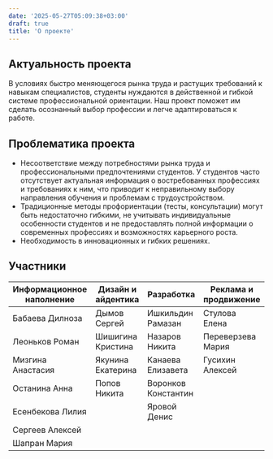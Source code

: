 ```yaml
---
date: '2025-05-27T05:09:38+03:00'
draft: true
title: 'О проекте'
---
```


## Актуальность проекта

В условиях быстро меняющегося рынка труда и растущих требований к навыкам специалистов, студенты нуждаются в действенной и гибкой системе профессиональной ориентации. Наш проект поможет им сделать осознанный выбор профессии и легче адаптироваться к работе.

## Проблематика проекта

* Несоответствие между потребностями рынка труда и профессиональными предпочтениями студентов. У студентов часто отсутствует актуальная информация о востребованных профессиях и требованиях к ним, что приводит к неправильному выбору направления обучения и проблемам с трудоустройством.
* Традиционные методы профориентации (тесты, консультации) могут быть недостаточно гибкими, не учитывать индивидуальные особенности студентов и не предоставлять полной информации о современных профессиях и возможностях карьерного роста.
* Необходимость в инновационных и гибких решениях.

## Участники
    
| Информационное наполнение | Дизайн  и айдентика |     Разработка      | Реклама и продвижение |                     
| -----------------         | ------------------  | ------------------- |  -----------------    |
|  Бабаева Дилноза          |  Дымов Сергей       |Ишкильдин Рамазан    |  Стулова Елена        |
|  Леоньков Роман           |  Шишигина Кристина  |Назаров Никита       |  Переверзева Мария    |
|  Мизгина Анастасия        |  Якунина Екатерина  |Канаева Елизавета    |  Гусихин Алексей      |
|  Останина Анна            |  Попов Никита       |Воронков Константин  |                       |
|  Есенбекова Лилия         |                     |Яровой Денис         |                       |
|  Сергеев Алексей          |                     |                     |                       |
|  Шапран Мария             |                     |                     |                       |